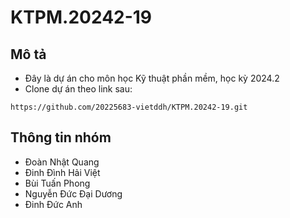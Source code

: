 # KTPM.20242-19
## Mô tả 
- Đây là dự án cho môn học Kỹ thuật phần mềm, học kỳ 2024.2
- Clone dự án theo link sau:
```
https://github.com/20225683-vietddh/KTPM.20242-19.git
```
## Thông tin nhóm
- Đoàn Nhật Quang
- Đinh Đình Hải Việt
- Bùi Tuấn Phong
- Nguyễn Đức Đại Dương
- Đinh Đức Anh
